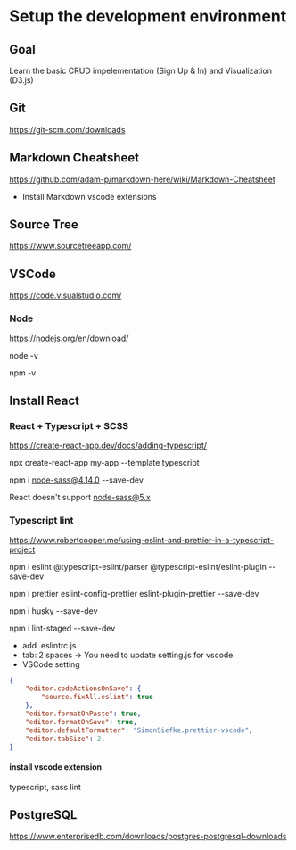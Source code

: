 # Setup the development environment

## Goal

Learn the basic CRUD impelementation (Sign Up & In) and Visualization (D3.js)

## Git

<https://git-scm.com/downloads>

## Markdown Cheatsheet

<https://github.com/adam-p/markdown-here/wiki/Markdown-Cheatsheet>

- Install Markdown vscode extensions

## Source Tree

<https://www.sourcetreeapp.com/>

## VSCode

<https://code.visualstudio.com/>

### Node

<https://nodejs.org/en/download/>

node -v

npm -v

## Install React

### React + Typescript + SCSS

<https://create-react-app.dev/docs/adding-typescript/>

npx create-react-app my-app --template typescript

npm i node-sass@4.14.0 --save-dev

React doesn't support node-sass@5.x

### Typescript lint

<https://www.robertcooper.me/using-eslint-and-prettier-in-a-typescript-project>

npm i eslint @typescript-eslint/parser @typescript-eslint/eslint-plugin --save-dev

npm i prettier eslint-config-prettier eslint-plugin-prettier --save-dev

npm i husky --save-dev

npm i lint-staged --save-dev

- add .eslintrc.js
- tab: 2 spaces -> You need to update setting.js for vscode.
- VSCode setting

```JSON
{
    "editor.codeActionsOnSave": {
        "source.fixAll.eslint": true
    },
    "editor.formatOnPaste": true,
    "editor.formatOnSave": true,
    "editor.defaultFormatter": "SimonSiefke.prettier-vscode",
    "editor.tabSize": 2,
}
```

#### install vscode extension

typescript, sass lint

## PostgreSQL

<https://www.enterprisedb.com/downloads/postgres-postgresql-downloads>
